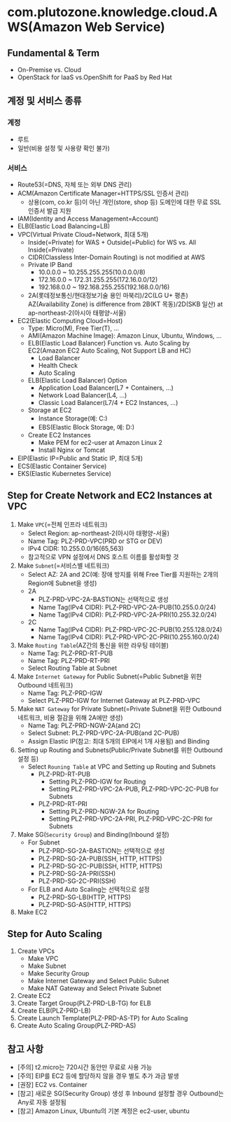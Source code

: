# com.plutozone.knowledge.cloud.AWS(Amazon Web Service)


## Fundamental & Term
- On-Premise vs. Cloud
- OpenStack for IaaS vs.OpenShift for PaaS by Red Hat


## 계정 및 서비스 종류
### 계정
- 루트
- 일반(비용 설정 및 사용량 확인 불가)

### 서비스
- Route53(=DNS, 자체 또는 외부 DNS 관리)
- ACM(Amazon Certificate Manager=HTTPS/SSL 인증서 관리)
	- 상용(com, co.kr 등)이 아닌 개인(store, shop 등) 도메인에 대한 무료 SSL 인증서 발급 지원
- IAM(Identity and Access Management=Account)
- ELB(Elastic Load Balancing=LB)
- VPC(Virtual Private Cloud=Network, 최대 5개)
	- Inside(=Private) for WAS + Outside(=Public) for WS vs. All Inside(=Private)
	- CIDR(Classless Inter-Domain Routing) is not modified at AWS
	- Private IP Band
		- 10.0.0.0 ~ 10.255.255.255(10.0.0.0/8)
   		- 172.16.0.0 ~ 172.31.255.255(172.16.0.0/12)
		- 192.168.0.0 ~ 192.168.255.255(192.168.0.0/16)
	- 2A(롯데정보통신/현대정보기술 용인 마북리)/2C(LG U+ 평촌) AZ(Availability Zone) is difference from 2B(KT 목동)/2D(SKB 일산) at ap-northeast-2(아시아 태평양-서울)
- EC2(Elastic Computing Cloud=Host)
	- Type: Micro(M), Free Tier(T), ...
	- AMI(Amazon Machine Image): Amazon Linux, Ubuntu, Windows, ...
	- ELB(Elastic Load Balancer) Function vs. Auto Scaling by EC2(Amazon EC2 Auto Scaling, Not Support LB and HC)
		- Load Balancer
		- Health Check
		- Auto Scaling
	- ELB(Elastic Load Balancer) Option
		- Application Load Balancer(L7 + Containers, ...)
		- Network Load Balancer(L4, ...)
		- Classic Load Balancer(L7/4 + EC2 Instances, ...)
	- Storage at EC2
		- Instance Storage(예: C:\)
		- EBS(Elastic Block Storage, 예: D:\)
	- Create EC2 Instances
		- Make PEM for ec2-user at Amazon Linux 2
		- Install Nginx or Tomcat
- EIP(Elastic IP=Public and Static IP, 최대 5개)
- ECS(Elastic Container Service)
- EKS(Elastic Kubernetes Service)


## Step for Create Network and EC2 Instances at VPC
1. Make `VPC`(=전체 인프라 네트워크)
	- Select Region: ap-northeast-2(아시아 태평양-서울)
	- Name Tag: PLZ-PRD-VPC(PRD or STG or DEV)
	- IPv4 CIDR: 10.255.0.0/16(65,563)
	- 참고적으로 VPN 설정에서 DNS 호스트 이름를 활성화할 것
2. Make `Subnet`(=서비스별 네트워크)
	- Select AZ: 2A and 2C(예: 장애 방지를 위해 Free Tier를 지원하는 2개의 Region에 Subnet을 생성)
	- 2A
		- PLZ-PRD-VPC-2A-BASTION는 선택적으로 생성
		- Name Tag(IPv4 CIDR): PLZ-PRD-VPC-2A-PUB(10.255.0.0/24)
		- Name Tag(IPv4 CIDR): PLZ-PRD-VPC-2A-PRI(10.255.32.0/24)
	- 2C
		- Name Tag(IPv4 CIDR): PLZ-PRD-VPC-2C-PUB(10.255.128.0/24)
		- Name Tag(IPv4 CIDR): PLZ-PRD-VPC-2C-PRI(10.255.160.0/24)
3. Make `Routing Table`(AZ간의 통신을 위한 라우팅 테이블)
	- Name Tag: PLZ-PRD-RT-PUB
	- Name Tag: PLZ-PRD-RT-PRI
	- Select Routing Table at Subnet
4. Make `Internet Gateway` for Public Subnet(=Public Subnet을 위한 Outbound 네트워크)
	- Name Tag: PLZ-PRD-IGW
	- Select PLZ-PRD-IGW for Internet Gateway at PLZ-PRD-VPC
5. Make `NAT Gateway` for Private Subnet(=Private Subnet을 위한 Outbound 네트워크, 비용 절감을 위해 2A에만 생성)
	- Name Tag: PLZ-PRD-NGW-2A(and 2C)
	- Select Subnet: PLZ-PRD-VPC-2A-PUB(and 2C-PUB)
	- Assign Elastic IP(참고: 최대 5개의 EIP에서 1개 사용됨) and Binding
6. Setting up Routing and Subnets(Public/Private Subnet를 위한 Outbound 설정 등)
	- Select `Rouning Table` at VPC and Setting up Routing and Subnets
		- PLZ-PRD-RT-PUB
			- Setting PLZ-PRD-IGW for Routing
			- Setting PLZ-PRD-VPC-2A-PUB, PLZ-PRD-VPC-2C-PUB for Subnets
		- PLZ-PRD-RT-PRI
			- Setting PLZ-PRD-NGW-2A for Routing
			- Setting PLZ-PRD-VPC-2A-PRI, PLZ-PRD-VPC-2C-PRI for Subnets
7. Make SG(`Security Group`) and Binding(Inbound 설정)
	- For Subnet
		- PLZ-PRD-SG-2A-BASTION는 선택적으로 생성
		- PLZ-PRD-SG-2A-PUB(SSH, HTTP, HTTPS)
  		- PLZ-PRD-SG-2C-PUB(SSH, HTTP, HTTPS)
		- PLZ-PRD-SG-2A-PRI(SSH)
		- PLZ-PRD-SG-2C-PRI(SSH)
	- For ELB and Auto Scaling는 선택적으로 설정
		- PLZ-PRD-SG-LB(HTTP, HTTPS)
		- PLZ-PRD-SG-AS(HTTP, HTTPS)
8. Make EC2


## Step for Auto Scaling
1. Create VPCs
	- Make VPC
	- Make Subnet
	- Make Security Group
	- Make Internet Gateway and Select Public Subnet
	- Make NAT Gateway and Select Private Subnet
2. Create EC2
3. Create Target Group(PLZ-PRD-LB-TG) for ELB
4. Create ELB(PLZ-PRD-LB)
5. Create Launch Template(PLZ-PRD-AS-TP) for Auto Scaling
6. Create Auto Scaling Group(PLZ-PRD-AS)


## 참고 사항
- [주의] t2.micro는 720시간 동안만 무료로 사용 가능
- [주의] EIP를 EC2 등에 할당하지 않을 경우 별도 추가 과금 발생
- [권장] EC2 vs. Container
- [참고] 새로운 SG(Security Group) 생성 후 Inbound 설정할 경우 Outbound는 Any로 자동 설정됨
- [참고] Amazon Linux, Ubuntu의 기본 계정은 ec2-user, ubuntu
